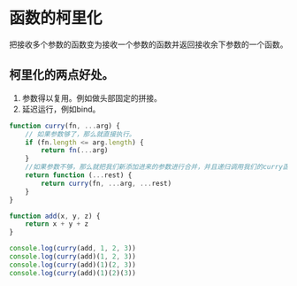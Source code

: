 # 函数的柯里化
把接收多个参数的函数变为接收一个参数的函数并返回接收余下参数的一个函数。
## 柯里化的两点好处。
1. 参数得以复用。例如做头部固定的拼接。
2. 延迟运行，例如bind。
```javascript
function curry(fn, ...arg) {
    // 如果参数够了，那么就直接执行。
    if (fn.length <= arg.length) {
        return fn(...arg)
    }
    //如果参数不够，那么就把我们新添加进来的参数进行合并，并且递归调用我们的curry函数。
    return function (...rest) {
        return curry(fn, ...arg, ...rest)
    }
}

function add(x, y, z) {
    return x + y + z
}

console.log(curry(add, 1, 2, 3))
console.log(curry(add)(1, 2, 3))
console.log(curry(add)(1)(2, 3))
console.log(curry(add)(1)(2)(3))
```